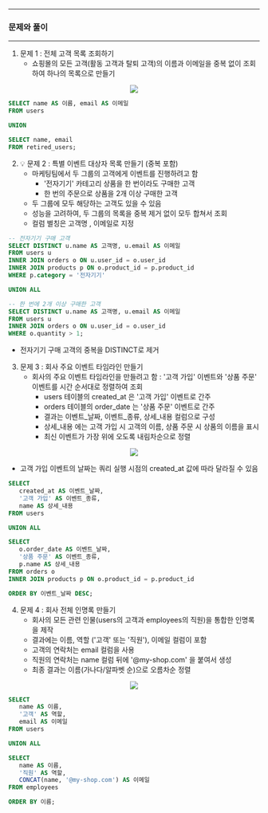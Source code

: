 -----
### 문제와 풀이
-----
1. 문제 1 : 전체 고객 목록 조회하기
   - 쇼핑몰의 모든 고객(활동 고객과 탈퇴 고객)의 이름과 이메일을 중복 없이 조회하여 하나의 목록으로 만들기
<div align="center">
<img src="https://github.com/user-attachments/assets/4c22a57b-50ce-4d07-b4ba-1fd5b49ecb20">
</div>

```sql
SELECT name AS 이름, email AS 이메일
FROM users

UNION

SELECT name, email
FROM retired_users;
```

2. 💡 문제 2 : 특별 이벤트 대상자 목록 만들기 (중복 포함)
   - 마케팅팀에서 두 그룹의 고객에게 이벤트를 진행하려고 함
     + '전자기기' 카테고리 상품을 한 번이라도 구매한 고객
     + 한 번의 주문으로 상품을 2개 이상 구매한 고객
   - 두 그룹에 모두 해당하는 고객도 있을 수 있음
   - 성능을 고려하여, 두 그룹의 목록을 중복 제거 없이 모두 합쳐서 조회
   - 컬럼 별칭은 고객명 , 이메일로 지정
```sql
-- 전자기기 구매 고객
SELECT DISTINCT u.name AS 고객명, u.email AS 이메일
FROM users u
INNER JOIN orders o ON u.user_id = o.user_id
INNER JOIN products p ON o.product_id = p.product_id
WHERE p.category = '전자기기'

UNION ALL

-- 한 번에 2개 이상 구매한 고객
SELECT DISTINCT u.name AS 고객명, u.email AS 이메일
FROM users u
INNER JOIN orders o ON u.user_id = o.user_id
WHERE o.quantity > 1;
```
   - 전자기기 구매 고객의 중복을 DISTINCT로 제거

3. 문제 3 : 회사 주요 이벤트 타임라인 만들기
   - 회사의 주요 이벤트 타임라인을 만들려고 함 : '고객 가입' 이벤트와 '상품 주문' 이벤트를 시간 순서대로 정렬하여 조회
      + users 테이블의 created_at 은 '고객 가입' 이벤트로 간주
      + orders 테이블의 order_date 는 '상품 주문' 이벤트로 간주
      + 결과는 이벤트_날짜, 이벤트_종류, 상세_내용 컬럼으로 구성
      + 상세_내용 에는 고객 가입 시 고객의 이름, 상품 주문 시 상품의 이름을 표시
      + 최신 이벤트가 가장 위에 오도록 내림차순으로 정렬
<div align="center">
<img src="https://github.com/user-attachments/assets/d1971817-5ba7-4b4b-b5ea-ba239c5d4f10">
</div>

   - 고객 가입 이벤트의 날짜는 쿼리 실행 시점의 created_at 값에 따라 달라질 수 있음
```sql
SELECT
   created_at AS 이벤트_날짜,
   '고객 가입' AS 이벤트_종류,
   name AS 상세_내용
FROM users

UNION ALL

SELECT
   o.order_date AS 이벤트_날짜,
   '상품 주문' AS 이벤트_종류,
   p.name AS 상세_내용
FROM orders o
INNER JOIN products p ON o.product_id = p.product_id

ORDER BY 이벤트_날짜 DESC;
```

4. 문제 4 : 회사 전체 인명록 만들기
   - 회사의 모든 관련 인물(users의 고객과 employees의 직원)을 통합한 인명록을 제작
   - 결과에는 이름, 역할 ('고객' 또는 '직원'), 이메일 컬럼이 포함
   - 고객의 연락처는 email 컬럼을 사용
   - 직원의 연락처는 name 컬럼 뒤에 '@my-shop.com' 을 붙여서 생성
   - 최종 결과는 이름(가나다/알파벳 순)으로 오름차순 정렬
<div align="center">
<img src="https://github.com/user-attachments/assets/f6b99719-f047-439a-99b8-f451a8723167">
</div>

```sql
SELECT
   name AS 이름,
   '고객' AS 역할,
   email AS 이메일
FROM users

UNION ALL

SELECT
   name AS 이름,
   '직원' AS 역할,
   CONCAT(name, '@my-shop.com') AS 이메일
FROM employees

ORDER BY 이름;
```
